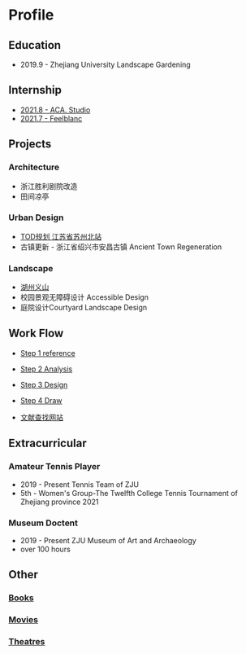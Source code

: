# Profile
## Education
- 2019.9 - Zhejiang University Landscape Gardening

## Internship
- [2021.8 - ACA. Studio](internwork/aca.md)
- [2021.7 - Feelblanc](internwork/feelblanc.md)

## Projects
### Architecture
- 浙江胜利剧院改造
- 田间凉亭

### Urban Design
- [TOD规划 江苏省苏州北站](/Project/TOD/index.md)
- 古镇更新 - 浙江省绍兴市安昌古镇 Ancient Town Regeneration 

### Landscape
- [湖州义山](/Project/湖州/index.md)
- 校园景观无障碍设计 Accessible Design 
-  庭院设计Courtyard Landscape Design 

## Work Flow
- [Step 1 reference](website/path/reference.md)
- [Step 2 Analysis](website/path/analysis.md)
- [Step 3 Design](website/path/design.md)
- [Step 4 Draw](website/path/draw.md)

- [文献查找网站](website/path/文献.md)

## Extracurricular
### Amateur Tennis Player
- 2019 - Present Tennis Team of ZJU   
- 5th - Women's Group-The Twelfth College Tennis Tournament of Zhejiang province 2021

### Museum Doctent
- 2019 - Present ZJU Museum of Art and Archaeology
- over 100 hours

## Other
### [Books](other/books.md)
### [Movies](other/movies.md)
### [Theatres](other/theatres.md)
